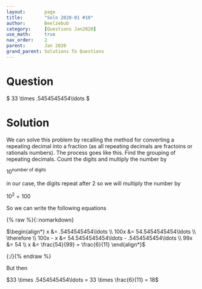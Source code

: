 ```yaml
---
layout:       page
title:        "Soln 2020-01 #10"
author:       Beelzebub
category:     [Questions Jan2020]
use_math:     true
nav_order:    2
parent:       Jan 2020
grand_parent: Solutions To Questions
---
```


# Question

$ 33 \times .5454545454\ldots $

# Solution

We can solve this problem by recalling the method for converting a repeating decimal into a fraction (as all repeating decimals are fractoins or rationals numbers). The process goes like this. Find the grouping of repeating decimals. Count the digits and multiply the number by 

$10^{\text{number of digits}}$

in our case, the digits repeat after $2$ so we will multiply the number by

$10^{2} = 100$

So we can write the following equations

{% raw %}{::nomarkdown}<div>
$\begin{align*}
x &= .5454545454\ldots \\
100x &= 54.5454545454\ldots \\
\therefore \\
100x - x &= 54.5454545454\ldots - .5454545454\ldots \\
99x &= 54 \\
x &= \frac{54}{99} = \frac{6}{11}
\end{align*}$
</div>{:/}{% endraw %}

But then

$33 \times .5454545454\ldots = 33 \times \frac{6}{11} = 18$
